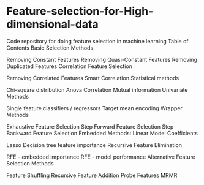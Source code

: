 # Feature-selection-for-High-dimensional-data
Code repository for doing feature selection in machine learning
Table of Contents
Basic Selection Methods

Removing Constant Features
Removing Quasi-Constant Features
Removing Duplicated Features
Correlation Feature Selection

Removing Correlated Features
Smart Correlation
Statistical methods

Chi-square distribution
Anova
Correlation
Mutual information
Univariate Methods

Single feature classifiers / regressors
Target mean encoding
Wrapper Methods

Exhaustive Feature Selection
Step Forward Feature Selection
Step Backward Feature Selection
Embedded Methods: Linear Model Coefficients

Lasso
Decision tree feature importance
Recursive Feature Elimination

RFE - embedded importance
RFE - model performance
Alternative Feature Selection Methods

Feature Shuffling
Recursive Feature Addition
Probe Features
MRMR
